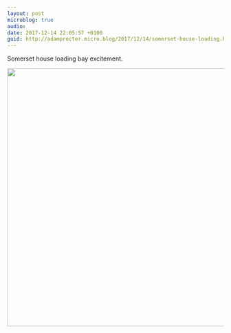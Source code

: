```yaml
---
layout: post
microblog: true
audio: 
date: 2017-12-14 22:05:57 +0100
guid: http://adamprocter.micro.blog/2017/12/14/somerset-house-loading.html
---
```

Somerset house loading bay excitement.

<img src="http://discursive.adamprocter.co.uk/uploads/2017/17a84a2a48.jpg" width="600" height="600" />
